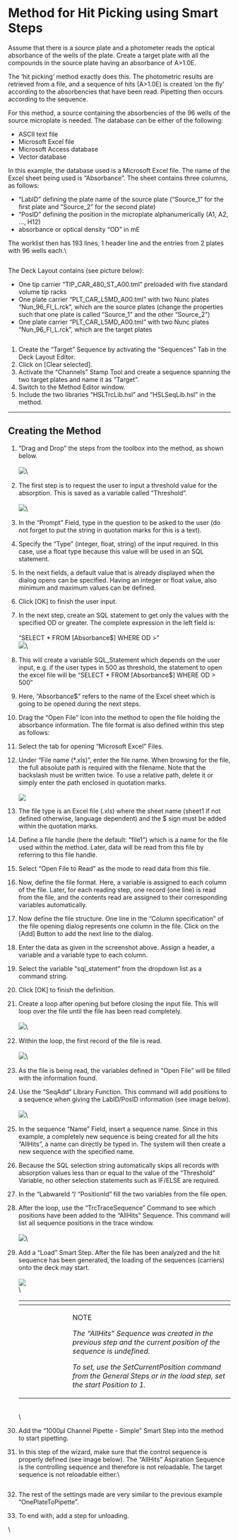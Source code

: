 # Method for Hit Picking using Smart Steps

Assume that there is a source plate and a photometer reads the optical absorbance of the wells of the plate. Create a target plate with all the compounds in the source plate having an absorbance of A>1.0E.

The ‘hit picking’ method exactly does this. The photometric results are retrieved from a file, and a sequence of hits (A>1.0E) is created ‘on the fly’ according to the absorbencies that have been read. Pipetting then occurs according to the sequence.

For this method, a source containing the absorbencies of the 96 wells of the source microplate is needed. The database can be either of the following:

* ASCII text file
* Microsoft Excel file
* Microsoft Access database
* Vector database

In this example, the database used is a Microsoft Excel file. The name of the Excel sheet being used is “Absorbance”. The sheet contains three columns, as follows:

* “LabID” defining the plate name of the source plate (“Source\_1” for the first plate and “Source\_2” for the second plate)
* “PosID” defining the position in the microplate alphanumerically (A1, A2, …, H12)
* absorbance or optical density “OD” in mE

The worklist then has 193 lines, 1 header line and the entries from 2 plates with 96 wells each.\


<figure><img src="../.gitbook/assets/image (76).png" alt=""><figcaption></figcaption></figure>

The Deck Layout contains (see picture below):

* One tip carrier “TIP\_CAR\_480\_ST\_A00.tml” preloaded with five standard volume tip racks
* One plate carrier “PLT\_CAR\_L5MD\_A00.tml” with two Nunc plates “Nun\_96\_Fl\_L.rck”, which are the source plates (change the properties such that one plate is called “Source\_1” and the other “Source\_2”)
* One plate carrier “PLT\_CAR\_L5MD\_A00.tml” with two Nunc plates “Nun\_96\_Fl\_L.rck”, which are the target plates

<figure><img src="../.gitbook/assets/image (77).png" alt=""><figcaption></figcaption></figure>

1. Create the “Target” Sequence by activating the “Sequences” Tab in the Deck Layout Editor.
2. Click on \[Clear selected].
3. Activate the “Channels” Stamp Tool and create a sequence spanning the two target plates and name it as “Target”.
4. Switch to the Method Editor window.
5. Include the two libraries “HSLTrcLib.hsl” and “HSLSeqLib.hsl” in the method.

***

## Creating the Method

1. “Drag and Drop” the steps from the toolbox into the method, as shown below.\
   \
   ![](<../.gitbook/assets/image (78).png>)\

2. The first step is to request the user to input a threshold value for the absorption. This is saved as a variable called “Threshold”.\
   \
   ![](<../.gitbook/assets/image (79).png>)\

3. In the “Prompt” Field, type in the question to be asked to the user (do not forget to put the string in quotation marks for this is a text).
4. Specify the “Type” (integer, float, string) of the input required. In this case, use a float type because this value will be used in an SQL statement.
5. In the next fields, a default value that is already displayed when the dialog opens can be specified. Having an integer or float value, also minimum and maximum values can be defined.
6. Click \[OK] to finish the user input.
7. In the next step, create an SQL statement to get only the values with the specified OD or greater. The complete expression in the left field is:\
   \
   “SELECT \* FROM \[Absorbance$] WHERE OD >”\
   ![](<../.gitbook/assets/image (80).png>)\

8. This will create a variable SQL\_Statement which depends on the user input, e.g. if the user types in 500 as threshold, the statement to open the excel file will be “SELECT \* FROM \[Absorbance$] WHERE OD > 500”
9. Here, “Absorbance$” refers to the name of the Excel sheet which is going to be opened during the next steps.
10. Drag the “Open File” Icon into the method to open the file holding the absorbance information. The file format is also defined within this step as follows:
11. Select the tab for opening “Microsoft Excel” Files.
12. Under “File name (\*.xls)”, enter the file name. When browsing for the file, the full absolute path is required with the filename. Note that the backslash must be written twice. To use a relative path, delete it or simply enter the path enclosed in quotation marks.\
    \
    ![](<../.gitbook/assets/image (81).png>)
13. The file type is an Excel file (.xls) where the sheet name (sheet1 if not defined otherwise, language dependent) and the $ sign must be added within the quotation marks.
14. Define a file handle (here the default: “file1”) which is a name for the file used within the method. Later, data will be read from this file by referring to this file handle.
15. Select “Open File to Read” as the mode to read data from this file.
16. Now, define the file format. Here, a variable is assigned to each column of the file. Later, for each reading step, one record (one line) is read from the file, and the contents read are assigned to their corresponding variables automatically.
17. Now define the file structure. One line in the “Column specification” of the file opening dialog represents one column in the file. Click on the \[Add] Button to add the next line to the dialog.
18. Enter the data as given in the screenshot above. Assign a header, a variable and a variable type to each column.
19. Select the variable “sql\_statement” from the dropdown list as a command string.
20. Click \[OK] to finish the definition.
21. Create a loop after opening but before closing the input file. This will loop over the file until the file has been read completely.\
    \
    ![](<../.gitbook/assets/image (82).png>)\

22. Within the loop, the first record of the file is read.\
    \
    ![](<../.gitbook/assets/image (83).png>)\

23. As the file is being read, the variables defined in “Open File” will be filled with the information found.
24. Use the “SeqAdd” Library Function. This command will add positions to a sequence when giving the LabID/PosID information (see image below).\
    \
    ![](<../.gitbook/assets/image (84).png>)\

25. In the sequence “Name” Field, insert a sequence name. Since in this example, a completely new sequence is being created for all the hits “AllHits”, a name can directly be typed in. The system will then create a new sequence with the specified name.
26. Because the SQL selection string automatically skips all records with absorption values less than or equal to the value of the “Threshold” Variable, no other selection statements such as IF/ELSE are required.
27. In the “LabwareId “/ “PositionId” fill the two variables from the file open.
28. After the loop, use the “TrcTraceSequence” Command to see which positions have been added to the “AllHits” Sequence. This command will list all sequence positions in the trace window.\
    \
    ![](<../.gitbook/assets/image (85).png>)\

29. Add a “Load” Smart Step. After the file has been analyzed and the hit sequence has been generated, the loading of the sequences (carriers) onto the deck may start.\
    \
    ![](<../.gitbook/assets/image (86).png>)\
    \


    <table data-header-hidden><thead><tr><th width="98"></th><th></th></tr></thead><tbody><tr><td><img src="../.gitbook/assets/image (10) (1) (1) (1) (1) (1) (1) (1) (1) (1) (1).png" alt="" data-size="original"></td><td><p>NOTE</p><p><em>The “AllHits” Sequence was created in the previous step and the current position of the sequence is undefined.</em></p><p><em>To set, use the SetCurrentPosition command from the General Steps or in the load step, set the start Position to 1.</em></p></td></tr></tbody></table>

    \
    \

30. Add the “1000μl Channel Pipette - Simple” Smart Step into the method to start pipetting.
31. In this step of the wizard, make sure that the control sequence is properly defined (see image below). The “AllHits” Aspiration Sequence is the controlling sequence and therefore is not reloadable. The target sequence is not reloadable either.\


    <figure><img src="../.gitbook/assets/image (88).png" alt=""><figcaption></figcaption></figure>
32. The rest of the settings made are very similar to the previous example “OnePlateToPipette”.
33. To end with, add a step for unloading.

\
